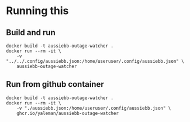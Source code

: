 # Running this


## Build and run
```
docker build -t aussiebb-outage-watcher . 
docker run --rm -it \
    -v "../../.config/aussiebb.json:/home/useruser/.config/aussiebb.json" \
    aussiebb-outage-watcher
```

## Run from github container

```
docker build -t aussiebb-outage-watcher . 
docker run --rm -it \
    -v "./aussiebb.json:/home/useruser/.config/aussiebb.json" \
    ghcr.io/yaleman/aussiebb-outage-watcher
```
